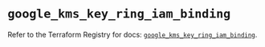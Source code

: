 # `google_kms_key_ring_iam_binding`

Refer to the Terraform Registry for docs: [`google_kms_key_ring_iam_binding`](https://registry.terraform.io/providers/hashicorp/google-beta/6.32.0/docs/resources/google_kms_key_ring_iam_binding).
